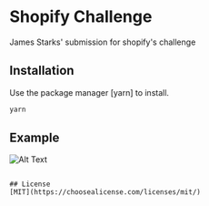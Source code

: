 # Shopify Challenge

James Starks' submission for shopify's challenge 

## Installation

Use the package manager [yarn] to install.

```bash
yarn
```

## Example 

![Alt Text](https://media.giphy.com/media/vFKqnCdLPNOKc/giphy.gif)

```

## License
[MIT](https://choosealicense.com/licenses/mit/)
